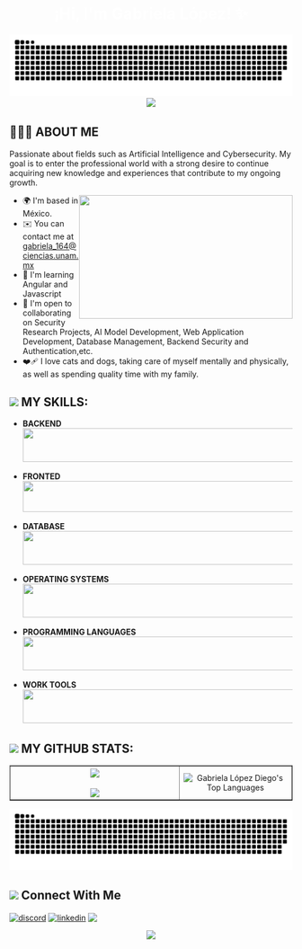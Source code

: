 <h1 align="center" style="color:#ffffff;">¡Hi, I'm Gabriela López! ✨ </h1>

<div align="center">
  <img src="https://raw.githubusercontent.com/Elanza-48/Elanza-48/main/resources/img/github-contribution-grid-snake.svg"/>
  <br>
  <img src="https://readme-typing-svg.demolab.com?font=Fira+Code&size=22&duration=3000&pause=200&color=F6C140&random=false&width=435&lines=Computer+Science+Student;At+Faculty+of+Science%2C+UNAM" width="450">
</div>

## 👩🏻‍💼 ABOUT ME 

 Passionate about fields such as Artificial Intelligence and Cybersecurity. My goal is to enter
the professional world with a strong desire to continue acquiring new knowledge and experiences that contribute to my ongoing growth.

<img align="right" src="https://i.giphy.com/media/v1.Y2lkPTc5MGI3NjExd2tmYzYwbmFndHZvYWZ4dXM3eTkydmowY2Y5ZnUybDBwczF3dWVpaCZlcD12MV9pbnRlcm5hbF9naWZfYnlfaWQmY3Q9Zw/gaX7Jn5FVn0J2UMD4i/giphy.gif" width="380" height="220"/>

<p>  
  
* 🌍  I'm based in México.
* ✉️  You can contact me at [gabriela\_164@ciencias.unam.mx](mailto:gabriela_164@ciencias.unam.mx)
* 🧠  I'm learning Angular and Javascript
* 🤝  I'm open to collaborating on Security Research Projects, AI Model Development, Web Application Development, Database Management, Backend Security and Authentication,etc.
* ❤️‍🩹 I love cats and dogs, taking care of myself mentally and physically, as well as spending quality time with my family. 
</p>




## <img src = "https://media2.giphy.com/media/QssGEmpkyEOhBCb7e1/giphy.gif?cid=ecf05e47a0n3gi1bfqntqmob8g9aid1oyj2wr3ds3mg700bl&rid=giphy.gif" width = 32px>  MY SKILLS:

* **BACKEND**
  <img src="https://skillicons.dev/icons?i=django,flask,kotlin&theme=light" width="1000" height="60" />

* **FRONTED**
  <img src="https://skillicons.dev/icons?i=js,html,css,react,bootstrap&theme=dark" width="1000" height="55" />


* **DATABASE**
  <img src="https://skillicons.dev/icons?i=mysql,postgres&theme=light" width="1000" height="60" />

* **OPERATING SYSTEMS**
  <img src="https://skillicons.dev/icons?i=windows,linux,ubuntu,kali,debian,powershell&theme=dark" width="1000" height="60" />

* **PROGRAMMING LANGUAGES**
  <img src="https://skillicons.dev/icons?i=java,py,cpp,r,c,haskell&theme=dark"  width="1000" height="60"/>
  


* **WORK TOOLS**
  <img src="https://skillicons.dev/icons?i=androidstudio,docker,latex,maven,vscode,git&theme=dark" width="1000" height="60"/>


## <img src="https://media.giphy.com/media/iY8CRBdQXODJSCERIr/giphy.gif" width="30px"> MY GITHUB STATS:

<table border="1" align="center">
<tr border="0">
<td width="60%" align="center">
  
  <img  align="center"  src="https://github-readme-stats.vercel.app/api?username=Gabriela164&show_icons=true&theme=radical" />
  <br></br>
  <img  align="center"  src="https://github-readme-streak-stats.herokuapp.com?user=Gabriela164&theme=radical&hide_border=true&date_format=M%20j%5B%2C%20Y%5D" />
</td>

<td width="50%" align="center">
  <img alt="Gabriela López Diego's Top Languages" src="https://github-readme-stats.vercel.app/api/top-langs/?username=Gabriela164&langs_count=8&count_private=true&layout=compact&theme=react&hide_border=true&bg_color=0D1117" /> 
  </td>
</tr>
</table>


<div align="center">
  <img src="https://raw.githubusercontent.com/Elanza-48/Elanza-48/main/resources/img/github-contribution-grid-snake.svg"/>
</div>


## <img src='https://raw.githubusercontent.com/ShahriarShafin/ShahriarShafin/main/Assets/handshake.gif' width="100px">  Connect With Me

<!--icons and links-->
<p align="left">
<a href="https://discord.com/users/1141448079644561538" target="blank"><img align="center" src="https://user-images.githubusercontent.com/88904952/234982627-019fd336-6248-453c-9b05-97c13fd1d207.png" alt="discord" height="50" width="50" /></a>
<a href="https://www.linkedin.com/in/gabriela-l%C3%B3pez-diego-8479aa316/" target="blank"><img align="center" src="https://user-images.githubusercontent.com/88904952/234979284-68c11d7f-1acc-4f0c-ac78-044e1037d7b0.png" alt="linkedin" height="50" width="50" /></a>
<a href = 'https://www.github.com/Gabriela164'> <img width = '32px' align= 'center' src="https://raw.githubusercontent.com/rahulbanerjee26/githubAboutMeGenerator/main/icons/github.svg"/></a>
</p>


<!--profile visit count-->
<div align="center">
  
[![](https://visitcount.itsvg.in/api?id=Gabriela164&icon=3&color=6)](https://visitcount.itsvg.in)
  
</div>
